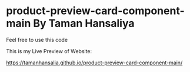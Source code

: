 # product-preview-card-component-main By Taman Hansaliya

Feel free to use this code

This is my Live Preview of Website:

https://tamanhansalia.github.io/product-preview-card-component-main/
